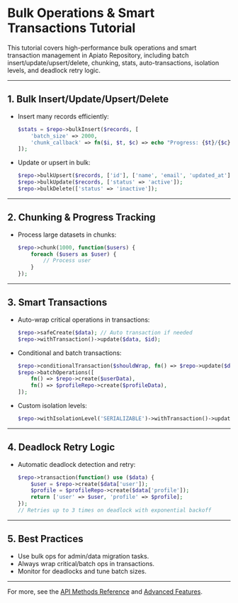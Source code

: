 # Bulk Operations & Smart Transactions Tutorial

This tutorial covers high-performance bulk operations and smart transaction management in Apiato Repository, including batch insert/update/upsert/delete, chunking, stats, auto-transactions, isolation levels, and deadlock retry logic.

---

## 1. Bulk Insert/Update/Upsert/Delete

- Insert many records efficiently:
  ```php
  $stats = $repo->bulkInsert($records, [
      'batch_size' => 2000,
      'chunk_callback' => fn($i, $t, $c) => echo "Progress: {$t}/{$c}\n"
  ]);
  ```
- Update or upsert in bulk:
  ```php
  $repo->bulkUpsert($records, ['id'], ['name', 'email', 'updated_at']);
  $repo->bulkUpdate($records, ['status' => 'active']);
  $repo->bulkDelete(['status' => 'inactive']);
  ```

---

## 2. Chunking & Progress Tracking

- Process large datasets in chunks:
  ```php
  $repo->chunk(1000, function($users) {
      foreach ($users as $user) {
          // Process user
      }
  });
  ```

---

## 3. Smart Transactions

- Auto-wrap critical operations in transactions:
  ```php
  $repo->safeCreate($data); // Auto transaction if needed
  $repo->withTransaction()->update($data, $id);
  ```
- Conditional and batch transactions:
  ```php
  $repo->conditionalTransaction($shouldWrap, fn() => $repo->update($data, $id));
  $repo->batchOperations([
      fn() => $repo->create($userData),
      fn() => $profileRepo->create($profileData),
  ]);
  ```
- Custom isolation levels:
  ```php
  $repo->withIsolationLevel('SERIALIZABLE')->withTransaction()->update($data, $id);
  ```

---

## 4. Deadlock Retry Logic

- Automatic deadlock detection and retry:
  ```php
  $repo->transaction(function() use ($data) {
      $user = $repo->create($data['user']);
      $profile = $profileRepo->create($data['profile']);
      return ['user' => $user, 'profile' => $profile];
  });
  // Retries up to 3 times on deadlock with exponential backoff
  ```

---

## 5. Best Practices

- Use bulk ops for admin/data migration tasks.
- Always wrap critical/batch ops in transactions.
- Monitor for deadlocks and tune batch sizes.

---

For more, see the [API Methods Reference](../reference/api-methods.md#bulk-operations) and [Advanced Features](../guides/advanced-features.md).

